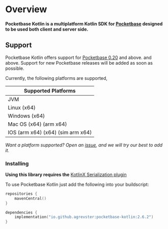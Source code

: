 # Overview

#### Pocketbase Kotlin is a multiplatform Kotlin SDK for [Pocketbase](https://pocketbase.io) designed to be used both client and server side.

## Support

Pocketbase Kotlin offers support for [Pocketbase 0.20](https://github.com/pocketbase/pocketbase/releases/tag/v0.20.0) and above.
and above.
Support for new Pocketbase releases will be added as soon as possible.

Currently, the following platforms are supported,

| Supported Platforms               |       
|-----------------------------------|       
| JVM                               |       
| Linux (x64)                       |       
| Windows (x64)                     |       
| Mac OS (x64) (arm x64)            |       
| IOS (arm x64) (x64) (sim arm x64) |

*Want a platform supported? Open an [issue](https://github.com/agrevster/pocketbase-kotlin/issues), and we will try our
best to add it.*

### Installing

**Using this library requires the**
[KotlinX Serialization plugin](https://github.com/Kotlin/kotlinx.serialization#using-the-plugins-block)

To use Pocketbase Kotlin just add the following into your buildscript:
```kotlin
repositories {
    mavenCentral()
}

dependencies {
    implementation("io.github.agrevster:pocketbase-kotlin:2.6.2")
}
```              